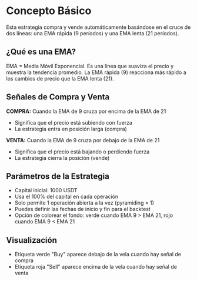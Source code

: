 # Concepto Básico

Esta estrategia compra y vende automáticamente basándose en el cruce de dos líneas: una EMA rápida (9 períodos) y una EMA lenta (21 períodos).

## ¿Qué es una EMA?

EMA = Media Móvil Exponencial. Es una línea que suaviza el precio y muestra la tendencia promedio. La EMA rápida (9) reacciona más rápido a los cambios de precio que la EMA lenta (21).

## Señales de Compra y Venta

**COMPRA:** Cuando la EMA de 9 cruza por encima de la EMA de 21
- Significa que el precio está subiendo con fuerza
- La estrategia entra en posición larga (compra)

**VENTA:** Cuando la EMA de 9 cruza por debajo de la EMA de 21
- Significa que el precio está bajando o perdiendo fuerza
- La estrategia cierra la posición (vende)

## Parámetros de la Estrategia

- Capital inicial: 1000 USDT
- Usa el 100% del capital en cada operación
- Solo permite 1 operación abierta a la vez (pyramiding = 1)
- Puedes definir las fechas de inicio y fin para el backtest
- Opción de colorear el fondo: verde cuando EMA 9 > EMA 21, rojo cuando EMA 9 < EMA 21

## Visualización

- Etiqueta verde "Buy" aparece debajo de la vela cuando hay señal de compra
- Etiqueta roja "Sell" aparece encima de la vela cuando hay señal de venta